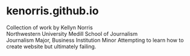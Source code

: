 # kenorris.github.io
Collection of work by Kellyn Norris  
Northwestern University Medill School of Journalism  
Journalism Major, Business Institution Minor
Attempting to learn how to create website but ultimately failing.
